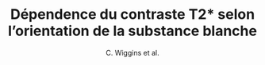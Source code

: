 ---
cat: ciel
subcat: neurophysics
bestof: false
author: C. Wiggins et al.
title: Dépendence du contraste T2* selon l’orientation de la substance blanche
year: 2008
type: misc
---
